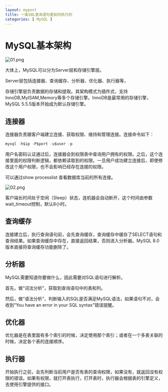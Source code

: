 ```yaml
---
layout: mypost
title: 一条SQL查询语句是如何执行的
categories: [ MySQL ]
---
```


# MySQL基本架构

![01.png](01.png)

大体上，MySQL可以分为Server层和存储引擎层。

Server层包括连接器、查询缓存、分析器、优化器、执行器等，

存储引擎层负责数据的存储和提取。其架构模式为插件式，支持InnoDB,MyISAM,Memory等多个存储引擎。InnoDB是最常用的存储引擎，MySQL
5.5.5版本开始成为默认存储引擎。

## 连接器

连接器负责跟客户端建立连接、获取权限、维持和管理连接。连接命令如下：

```sql
mysql -h$ip -P$port -u$user -p
```

用户名密码认证通过后，连接器会到权限表中查询用户拥有的权限。之后，这个连接里面的权限判断逻辑，都依赖读取到的权限。一旦用户成功建立连接后，即使修改这个用户权限，也不会影响已经存在连接的权限。

可以通过show processlist 查看数据库当前的所有连接。

![02.png](02.png)

客户端长时间处于空闲（Sleep）状态，连机器会自动断开，这个时间由参数wait_timeout控制，默认8小时。

## 查询缓存

连接建立后，执行查询语句前，会先查询缓存，查询缓存中缓存了SELECT语句和查询结果。如果查询缓存中存在，直接返回结果，否则进入分析器。MySQL
8.0版本直接将查询缓存功能删除了。

## 分析器

MySQL需要知道你要做什么，因此需要对SQL语句进行解析。

首先，做“词法分析”，获取到查询语句中的表和列。

然后，做“语法分析”，判断输入的SQL是否满足MySQL语法，如果语句不对，会收到“You have an error in your SQL syntax”错误提醒。

## 优化器

优化器是在表里面有多个索引的时候，决定使用那个索引；或者在一个多表关联的时候，决定各个表的连接顺序。

## 执行器

开始执行之前，会先判断当前用户是否有表的查询权限，如果没有，就返回没有权限的错误。如果有权限，就打开表执行，打开表时，执行器会根据表的引擎定义，去使用引擎提供的接口。
